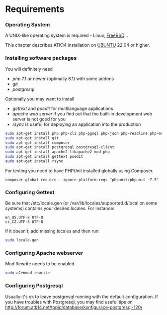 Requirements
============

### Operating System

A UNIX-like operating system is required - Linux, [FreeBSD](http://www.freebsd.org/)...

This chapter describes ATK14 installation on [UBUNTU](http://www.ubuntu.com/) 22.04 or higher.

### Installing software packages

You will definitely need

* _php_ 7.1 or newer (optimally 8.1) with some addons
* _git_
* _postgresql_

Optionally you may want to install

* _gettext_ and _poedit_ for multilanguage applications
* _apache web server_ if you find out that the built-in development web server is not good for you
* _rsync_ is useful for deploying an application into the production


```bash
sudo apt-get install php php-cli php-pgsql php-json php-readline php-mcrypt php-gd php-xml
sudo apt-get install git
sudo apt-get install composer
sudo apt-get install postgresql postgresql-client
sudo apt-get install apache2 libapache2-mod-php
sudo apt-get install gettext poedit
sudo apt-get install rsync
```

For testing you need to have PHPUnit installed globally using Composer.
```
composer global require --ignore-platform-reqs "phpunit/phpunit ~7.5"
```

### Configuring Gettext

Be sure that /etc/locale.gen (or /var/lib/locales/supported.d/local on some systems) contains your desired locales. For instance:

```text
en_US.UTF-8 UTF-8
cs_CZ.UTF-8 UTF-8
```

If it doesn't, add missing locales and then run:

```bash
sudo locale-gen
```

### Configuring Apache webserver

Mod Rewrite needs to be enabled.

```bash
sudo a2enmod rewrite
```

### Configuring Postgresql

Usually it's ok to leave postgresql running with the default configuration. If you have troubles with Postgresql, you may find useful tips on http://forum.atk14.net/topic/database/konfigurace-postgresql-120/
